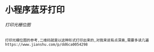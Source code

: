 # 小程序蓝牙打印

###### 打印光栅位图
```
打印光栅位图的参考,二维码就是以这种形式打印出来的,对我来说有点深奥,需要多读几遍https://www.jianshu.com/p/dd6ca0054298
```
